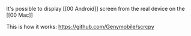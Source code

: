 It's possible to display [[00 Android]] screen from the real device on the [[00 Mac]]

This is how it works: https://github.com/Genymobile/scrcpy